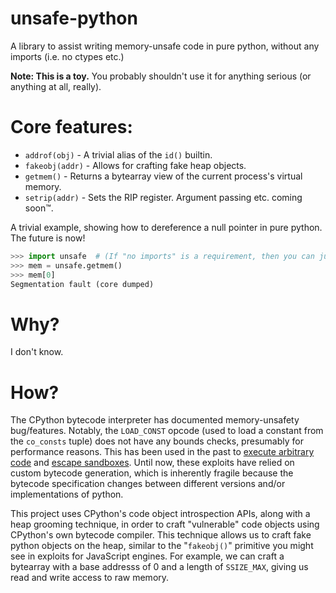 # unsafe-python
A library to assist writing memory-unsafe code in pure python, without any imports (i.e. no ctypes etc.)

**Note: This is a toy.** You probably shouldn't use it for anything serious (or anything at all, really).

# Core features:

- `addrof(obj)` - A trivial alias of the `id()` builtin.
- `fakeobj(addr)` - Allows for crafting fake heap objects.
- `getmem()` - Returns a bytearray view of the current process's virtual memory.
- `setrip(addr)` - Sets the RIP register. Argument passing etc. coming soon™.

A trivial example, showing how to dereference a null pointer in pure python. The future is now!
```python
>>> import unsafe  # (If "no imports" is a requirement, then you can just copy-paste the code)
>>> mem = unsafe.getmem()
>>> mem[0]
Segmentation fault (core dumped)
```

# Why?
I don't know.

# How?
The CPython bytecode interpreter has documented memory-unsafety bug/features. Notably, the `LOAD_CONST` opcode (used to load a constant from the `co_consts` tuple) does not have any bounds checks, presumably for performance reasons. This has been used in the past to [execute arbitrary code](https://doar-e.github.io/blog/2014/04/17/deep-dive-into-pythons-vm-story-of-load_const-bug/) and [escape sandboxes](https://www.da.vidbuchanan.co.uk/blog/35c3ctf-collection-writeup.html). Until now, these exploits have relied on custom bytecode generation, which is inherently fragile because the bytecode specification changes between different versions and/or implementations of python.

This project uses CPython's code object introspection APIs, along with a heap grooming technique, in order to craft "vulnerable" code objects using CPython's own bytecode compiler. This technique allows us to craft fake python objects on the heap, similar to the "`fakeobj()`" primitive you might see in exploits for JavaScript engines. For example, we can craft a bytearray with a base addresss of 0 and a length of `SSIZE_MAX`, giving us read and write access to raw memory.
